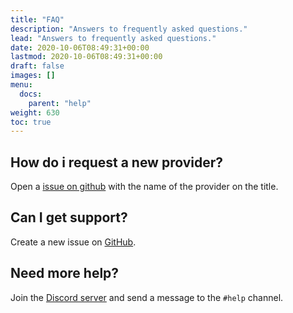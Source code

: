 ```yaml
---
title: "FAQ"
description: "Answers to frequently asked questions."
lead: "Answers to frequently asked questions."
date: 2020-10-06T08:49:31+00:00
lastmod: 2020-10-06T08:49:31+00:00
draft: false
images: []
menu:
  docs:
    parent: "help"
weight: 630
toc: true
---
```



## How do i request a new provider?
Open a [issue on github](https://github.com/consumet/extensions/issues/new?assignees=&labels=Provider+Request&template=provider-request.yml&title=%5BProvider+Request%5D%3A+) with the name of the provider on the title.

## Can I get support?

Create a new issue on [GitHub](https://github.com/consumet/extensions/issues).

## Need more help?

Join the [Discord server](https://discord.gg/qTPfvMxzNH) and send a message to the `#help` channel.